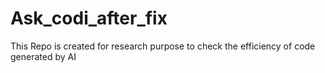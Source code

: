 # Ask_codi_after_fix
This Repo is created for research purpose to check the efficiency of code generated by AI
